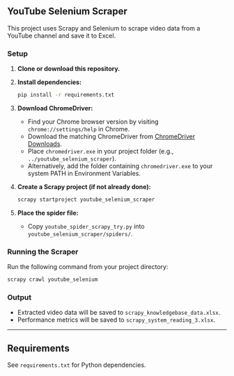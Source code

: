 ## YouTube Selenium Scraper

This project uses Scrapy and Selenium to scrape video data from a YouTube channel and save it to Excel.

### Setup

1. **Clone or download this repository.**
2. **Install dependencies:**
    ```sh
    pip install -r requirements.txt
    ```
3. **Download ChromeDriver:**

    - Find your Chrome browser version by visiting `chrome://settings/help` in Chrome.
    - Download the matching ChromeDriver from [ChromeDriver Downloads](https://chromedriver.chromium.org/downloads).
    - Place `chromedriver.exe` in your project folder (e.g., `../youtube_selenium_scraper`).
    - Alternatively, add the folder containing `chromedriver.exe` to your system PATH in Environment Variables.

4. **Create a Scrapy project (if not already done):**
    ```sh
    scrapy startproject youtube_selenium_scraper
    ```
5. **Place the spider file:**
    - Copy `youtube_spider_scrapy_try.py` into `youtube_selenium_scraper/spiders/`.

### Running the Scraper

Run the following command from your project directory:

```sh
scrapy crawl youtube_selenium
```

### Output

-   Extracted video data will be saved to `scrapy_knowledgebase_data.xlsx`.
-   Performance metrics will be saved to `scrapy_system_reading_3.xlsx`.

---

## Requirements

See `requirements.txt` for Python dependencies.
